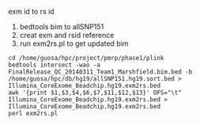 exm id to rs id

1. bedtools bim to allSNP151
2. creat exm and rsid reference
3. run exm2rs.pl to get updated bim
```
cd /home/guosa/hpc/project/pmrp/phase1/plink
bedtools intersect -wao -a FinalRelease_QC_20140311_Team1_Marshfield.bim.bed -b /home/guosa/hpc/db/hg19/allSNP151.hg19.sort.bed >  Illumina_CoreExome_Beadchip.hg19.exm2rs.bed
awk '{print $1,$3,$4,$6,$7,$11,$12,$13}' OFS="\t" Illumina_CoreExome_Beadchip.hg19.exm2rs.bed > Illumina_CoreExome_Beadchip.hg19.exm2rs.bed
perl exm2rs.pl 
```
